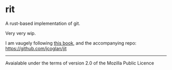 # rit

A rust-based implementation of git.

Very very wip.

I am vaugely following [this book](https://shop.jcoglan.com/building-git/), and the accompanying repo: https://github.com/jcoglan/jit

---

Avaialable under the terms of version 2.0 of the Mozilla Public Licence
